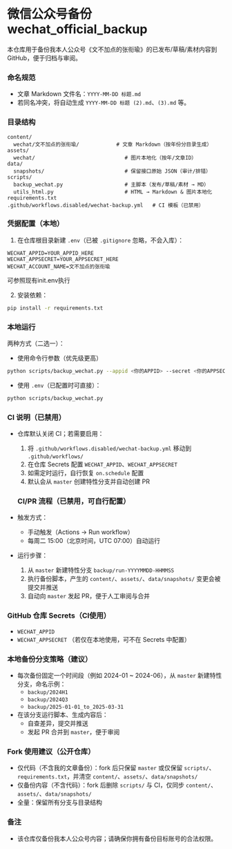 ﻿# 微信公众号备份 wechat_official_backup

本仓库用于备份我本人公众号《文不加点的张衔瑜》的已发布/草稿/素材内容到 GitHub，便于归档与审阅。

### 命名规范
- 文章 Markdown 文件名：`YYYY-MM-DD 标题.md`
- 若同名冲突，将自动生成 `YYYY-MM-DD 标题 (2).md`、`(3).md` 等。

### 目录结构
```text
content/
  wechat/文不加点的张衔瑜/            # 文章 Markdown（按年份分目录生成）
assets/
  wechat/                             # 图片本地化（按年/文章ID）
data/
  snapshots/                          # 保留接口原始 JSON（审计/排错）
scripts/
  backup_wechat.py                    # 主脚本（发布/草稿/素材 → MD）
  utils_html.py                       # HTML → Markdown & 图片本地化
requirements.txt
.github/workflows.disabled/wechat-backup.yml   # CI 模板（已禁用）
```

### 凭据配置（本地）
1) 在仓库根目录新建 `.env`（已被 `.gitignore` 忽略，不会入库）：
```dotenv
WECHAT_APPID=YOUR_APPID_HERE
WECHAT_APPSECRET=YOUR_APPSECRET_HERE
WECHAT_ACCOUNT_NAME=文不加点的张衔瑜
```
可参照现有init.env执行

2) 安装依赖：
```bash
pip install -r requirements.txt
```

### 本地运行
两种方式（二选一）：
- 使用命令行参数（优先级更高）
```bash
python scripts/backup_wechat.py --appid <你的APPID> --secret <你的APPSECRET> --account-name "文不加点的张衔瑜"
```
- 使用 `.env`（已配置时可直接）：
```bash
python scripts/backup_wechat.py
```

### CI 说明（已禁用）
- 仓库默认关闭 CI；若需要启用：
  1) 将 `.github/workflows.disabled/wechat-backup.yml` 移动到 `.github/workflows/`
  2) 在仓库 Secrets 配置 `WECHAT_APPID`、`WECHAT_APPSECRET`
  3) 如需定时运行，自行恢复 `on.schedule` 配置
  4) 默认会从 `master` 创建特性分支并自动创建 PR

  ### CI/PR 流程（已禁用，可自行配置）
- 触发方式：
  - 手动触发（Actions → Run workflow）
  - 每周二 15:00（北京时间，UTC 07:00）自动运行
- 运行步骤：
  1) 从 `master` 新建特性分支 `backup/run-YYYYMMDD-HHMMSS`
  2) 执行备份脚本，产生的 `content/`、`assets/`、`data/snapshots/` 变更会被提交并推送
  3) 自动向 `master` 发起 PR，便于人工审阅与合并

### GitHub 仓库 Secrets（CI使用）
- `WECHAT_APPID`
- `WECHAT_APPSECRET`
（若仅在本地使用，可不在 Secrets 中配置）

### 本地备份分支策略（建议）
- 每次备份固定一个时间段（例如 2024-01 ~ 2024-06），从 `master` 新建特性分支，命名示例：
  - `backup/2024H1`
  - `backup/2024Q3`
  - `backup/2025-01-01_to_2025-03-31`
- 在该分支运行脚本、生成内容后：
  - 自查差异，提交并推送
  - 发起 PR 合并到 `master`，便于审阅

### Fork 使用建议（公开仓库）
- 仅代码（不含我的文章备份）：fork 后只保留 `master` 或仅保留 `scripts/`、`requirements.txt`，并清空 `content/`、`assets/`、`data/snapshots/`
- 仅备份内容（不含代码）：fork 后删除 `scripts/` 与 CI，仅同步 `content/`、`assets/`、`data/snapshots/`
- 全量：保留所有分支与目录结构

### 备注
- 该仓库仅备份我本人公众号内容；请确保你拥有备份目标账号的合法权限。
